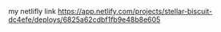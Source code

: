 my netlifly link
https://app.netlify.com/projects/stellar-biscuit-dc4efe/deploys/6825a62cdbf1fb9e48b8e605
